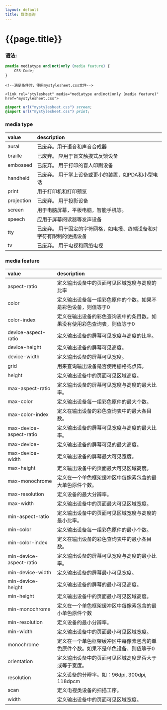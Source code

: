 ```yaml
---
layout: default
title: 媒体查询
---
```


# {{page.title}}

### 语法:

```css
@media mediatype and|not|only (media feature) {
    CSS-Code;
}
```


```
<!--满足条件时，使用mystylesheet.css文件-->

<link rel="stylesheet" media="mediatype and|not|only (media feature)" href="mystylesheet.css">

```

```css
@import url("mystylesheet.css") screen;
@import url("mystylesheet.css") print;
```

### media type

| value	| description |
|:---- |:------|
|aural|	已废弃。用于语音和声音合成器|
|braille|	已废弃。 应用于盲文触摸式反馈设备|
|embossed|	已废弃。 用于打印的盲人印刷设备|
|handheld|	已废弃。 用于掌上设备或更小的装置，如PDA和小型电话|
|print|	用于打印机和打印预览|
|projection|	已废弃。 用于投影设备|
|screen|	用于电脑屏幕，平板电脑，智能手机等。|
|speech|	应用于屏幕阅读器等发声设备|
|tty|	已废弃。 用于固定的字符网格，如电报、终端设备和对字符有限制的便携设备|
|tv|	已废弃。 用于电视和网络电视|


### media feature

| value | description |
|:------|:------------|
| aspect-ratio|	定义输出设备中的页面可见区域宽度与高度的比率|
| color|	定义输出设备每一组彩色原件的个数。如果不是彩色设备，则值等于0|
| color-index|	定义在输出设备的彩色查询表中的条目数。如果没有使用彩色查询表，则值等于0|
| device-aspect-ratio|	定义输出设备的屏幕可见宽度与高度的比率。|
| device-height|	定义输出设备的屏幕可见高度。|
| device-width|	定义输出设备的屏幕可见宽度。|
| grid|	用来查询输出设备是否使用栅格或点阵。|
| height|	定义输出设备中的页面可见区域高度。|
| max-aspect-ratio|	定义输出设备的屏幕可见宽度与高度的最大比率。|
| max-color|	定义输出设备每一组彩色原件的最大个数。|
| max-color-index|	定义在输出设备的彩色查询表中的最大条目数。||
| max-device-aspect-ratio|	定义输出设备的屏幕可见宽度与高度的最大比率。||
| max-device-|	定义输出设备的屏幕可见的最大高度。||
| max-device-width|	定义输出设备的屏幕最大可见宽度。||
| max-height|	定义输出设备中的页面最大可见区域高度。||
| max-monochrome|	定义在一个单色框架缓冲区中每像素包含的最大单色原件个数。||
| max-resolution|	定义设备的最大分辨率。||
| max-width|	定义输出设备中的页面最大可见区域宽度。||
| min-aspect-ratio|	定义输出设备中的页面可见区域宽度与高度的最小比率。||
| min-color|	定义输出设备每一组彩色原件的最小个数。||
| min-color-index|	定义在输出设备的彩色查询表中的最小条目数。||
| min-device-aspect-ratio|	定义输出设备的屏幕可见宽度与高度的最小比率。||
|min-device-width|	定义输出设备的屏幕最小可见宽度。||
|min-device-height|	定义输出设备的屏幕的最小可见高度。||
|min-height|	定义输出设备中的页面最小可见区域高度。||
|min-monochrome|	定义在一个单色框架缓冲区中每像素包含的最小单色原件个数||
|min-resolution|	定义设备的最小分辨率。||
|min-width|	定义输出设备中的页面最小可见区域宽度。||
| monochrome|	定义在一个单色框架缓冲区中每像素包含的单色原件个数。如果不是单色设备，则值等于0||
| orientation|	定义输出设备中的页面可见区域高度是否大于或等于宽度。||
| resolution|	定义设备的分辨率。如：96dpi, 300dpi, 118dpcm||
| scan|	定义电视类设备的扫描工序。||
| width|	定义输出设备中的页面可见区域宽度。||